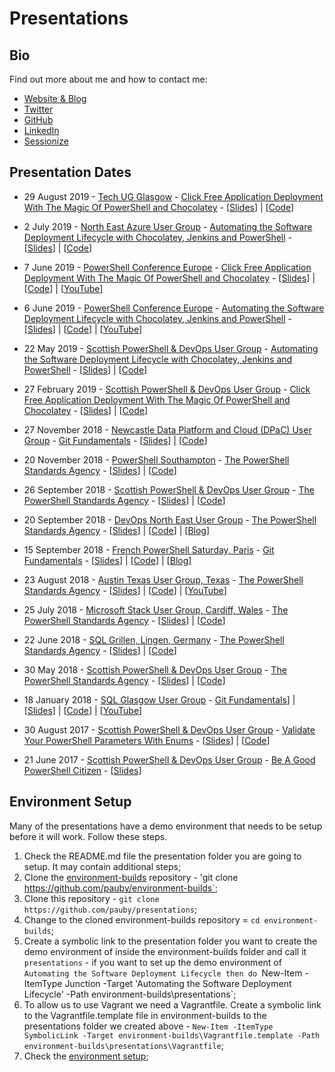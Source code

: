 # Presentations

## Bio

Find out more about me and how to contact me:

* [Website & Blog](https://blog.pauby.com)
* [Twitter](https://twitter.com/pauby)
* [GitHub](https://github.com/pauby)
* [LinkedIn](https://www.linkedin.com/in/paulbroadwith)
* [Sessionize](https://sessionize.com/pauby)

## Presentation Dates

* 29 August 2019 - [Tech UG Glasgow](https://techug.org.uk/wp-content/uploads/2018/06/Glasgow-Agenda-Aug-2019.pdf) - [Click Free Application Deployment With The Magic Of PowerShell and Chocolatey](https://github.com/pauby/presentations/tree/master/Click%20Free%20Application%20Deployment) - [[Slides](https://github.com/pauby/presentations/blob/master/Click%20Free%20Application%20Deployment/Click%20Free%20Application%20Deployment%20With%20The%20Magic%20Of%20PowerShell%20and%20Chocolatey%20-%2020190829%20-%20Tech%20UG%20Glasgow.pdf)] | [[Code](https://github.com/pauby/presentations/tree/master/Click%20Free%20Application%20Deployment)]

* 2 July 2019 - [North East Azure User Group](https://www.meetup.com/North-East-Azure-User-Group/events/261825832/) - [Automating the Software Deployment Lifecycle with Chocolatey, Jenkins and PowerShell](https://github.com/pauby/presentations/tree/master/Automating%20the%20Software%20Deployment%20Lifecycle%20with%20Azure) - [[Slides](https://github.com/pauby/presentations/blob/master/Automating%20the%20Software%20Deployment%20Lifecycle%20with%20Azure/Automating%20the%20Software%20Deployment%20Lifecycle%20with%20Chocolatey%2C%20Jenkins%20and%20PowerShell%20-%2020910702%20-%20North%20East%20Azure%20User%20Group.pdf)] | [[Code](https://github.com/pauby/presentations/tree/master/Automating%20the%20Software%20Deployment%20Lifecycle%20with%20Azure)]

* 7 June 2019 - [PowerShell Conference Europe](https://psconf.eu) - [Click Free Application Deployment With The Magic Of PowerShell and Chocolatey](https://github.com/pauby/presentations/tree/master/Click%20Free%20Application%20Deployment) - [[Slides](https://github.com/pauby/presentations/blob/master/Click%20Free%20Application%20Deployment/Click%20Free%20Application%20Deployment%20With%20The%20Magic%20Of%20PowerShell%20and%20Chocolatey%20-%2020190607%20-%20PS%20Conference%20EU.pdf)] | [[Code](https://github.com/pauby/presentations/tree/master/Click%20Free%20Application%20Deployment)] | [[YouTube](https://youtu.be/HAWRkWMnAus)]

* 6 June 2019 - [PowerShell Conference Europe](https://psconf.eu) - [Automating the Software Deployment Lifecycle with Chocolatey, Jenkins and PowerShell](https://github.com/pauby/presentations/tree/master/Automating%20the%20Software%20Deployment%20Lifecycle) - [[Slides](https://github.com/pauby/presentations/blob/master/Automating%20the%20Software%20Deployment%20Lifecycle/Automating%20the%20Software%20Deployment%20Lifecycle%20with%20Chocolatey%2C%20Jenkins%20and%20PowerShell%20-%2020190606%20-%20PS%20Conference%20EU.pdf)] | [[Code](https://github.com/pauby/presentations/tree/master/Automating%20the%20Software%20Deployment%20Lifecycle)] | [[YouTube](https://youtu.be/TvWl2VzGo5U)]

* 22 May 2019 - [Scottish PowerShell & DevOps User Group](https://www.meetup.com/Scottish-PowerShell-User-Group/events/260725089/) - [Automating the Software Deployment Lifecycle with Chocolatey, Jenkins and PowerShell](https://github.com/pauby/presentations/tree/master/Automating%20the%20Software%20Deployment%20Lifecycle) - [[Slides](https://github.com/pauby/presentations/blob/master/Automating%20the%20Software%20Deployment%20Lifecycle/Automating%20the%20Software%20Deployment%20Lifecycle%20with%20Chocolatey%2C%20Jenkins%20and%20PowerShell%20-%2020190522%20-%20ScotPSUG.pdf)] | [[Code](https://github.com/pauby/presentations/tree/master/Automating%20the%20Software%20Deployment%20Lifecycle)]

* 27 February 2019 - [Scottish PowerShell & DevOps User Group](https://www.meetup.com/Scottish-PowerShell-User-Group/events/258988136/) - [Click Free Application Deployment With The Magic Of PowerShell and Chocolatey](https://www.meetup.com/Scottish-PowerShell-User-Group/events/258988136/) - [[Slides](https://github.com/pauby/presentations/blob/master/Click%20Free%20Application%20Deployment/Click%20Free%20Application%20Deployment%20With%20The%20Magic%20Of%20PowerShell%20and%20Chocolatey%20-%2020190227%20-%20ScotPSUG.pdf)] | [[Code](https://github.com/pauby/presentations/tree/master/Click%20Free%20Application%20Deployment)]

* 27 November 2018 - [Newcastle Data Platform and Cloud (DPaC) User Group](https://www.meetup.com/Newcastle_DPaC/events/256028261/) - [Git Fundamentals](https://github.com/pauby/presentations/tree/master/Git%20Fundamentals) - [[Slides](https://github.com/pauby/presentations/blob/master/Git%20Fundamentals/Git%20Fundamentals%20-%2020181127%20-%20DPaC%20UG.pdf)] | [[Code](https://github.com/pauby/presentations/tree/master/Git%20Fundamentals)]

* 20 November 2018 - [PowerShell Southampton](https://www.meetup.com/PowerShell-Southampton/events/252872810/) - [The PowerShell Standards Agency](https://github.com/pauby/presentations/tree/master/The%20PowerShell%20Standards%20Agency) - [[Slides](https://github.com/pauby/presentations/blob/master/The%20PowerShell%20Standards%20Agency/PowerShell%20Standards%20Agency.pdf)] | [[Code](https://github.com/pauby/presentations/tree/master/The%20PowerShell%20Standards%20Agency)]

* 26 September 2018 - [Scottish PowerShell & DevOps User Group](https://www.meetup.com/Scottish-PowerShell-User-Group//post/september-2018-meetup/) - [The PowerShell Standards Agency](https://github.com/pauby/presentations/tree/master/The%20PowerShell%20Standards%20Agency) - [[Slides](https://github.com/pauby/presentations/blob/master/The%20PowerShell%20Standards%20Agency/PowerShell%20Standards%20Agency.pdf)] | [[Code](https://github.com/pauby/presentations/tree/master/The%20PowerShell%20Standards%20Agency)]

* 20 September 2018 - [DevOps North East User Group](https://www.meetup.com/DevOpsNorthEast/events/dljmmpyxmbbc/) - [The PowerShell Standards Agency](https://github.com/pauby/presentations/tree/master/The%20PowerShell%20Standards%20Agency) - [[Slides](https://github.com/pauby/presentations/blob/master/The%20PowerShell%20Standards%20Agency/PowerShell%20Standards%20Agency.pdf)] | [[Code](https://github.com/pauby/presentations/tree/master/The%20PowerShell%20Standards%20Agency)] | [[Blog](https://blog.pauby.com/post/speaking-devops-north-east/)]

* 15 September 2018 - [French PowerShell Saturday, Paris](https://www.meetup.com/FrenchPSUG/events/247765024/) - [Git Fundamentals](https://github.com/pauby/presentations/tree/master/Git%20Fundamentals) - [[Slides](https://github.com/pauby/presentations/blob/master/Git%20Fundamentals/Git%20Fundamentals%20-%2020190915%20-%20FrPSUG.pdf)] | [[Code](https://github.com/pauby/presentations/tree/master/Git%20Fundamentals)] | [[Blog](https://blog.pauby.com/post/speaking-french-powershell-saturday/)]

* 23 August 2018 - [Austin Texas User Group, Texas](https://www.meetup.com/AustinAUG/) - [The PowerShell Standards Agency](https://github.com/pauby/presentations/tree/master/The%20PowerShell%20Standards%20Agency) - [[Slides](https://github.com/pauby/presentations/blob/master/The%20PowerShell%20Standards%20Agency/PowerShell%20Standards%20Agency.pdf)] | [[Code](https://github.com/pauby/presentations/tree/master/The%20PowerShell%20Standards%20Agency)] | [[YouTube](https://www.youtube.com/watch?v=mIB_clNeR9A)]

* 25 July 2018 - [Microsoft Stack User Group, Cardiff, Wales](https://www.meetup.com/MSFT-Stack) - [The PowerShell Standards Agency](https://github.com/pauby/presentations/tree/master/The%20PowerShell%20Standards%20Agency) - [[Slides](https://github.com/pauby/presentations/blob/master/The%20PowerShell%20Standards%20Agency/PowerShell%20Standards%20Agency.pdf)] | [[Code](https://github.com/pauby/presentations/tree/master/The%20PowerShell%20Standards%20Agency)]

* 22 June 2018 - [SQL Grillen, Lingen, Germany](https://sqlgrillen.de/) - [The PowerShell Standards Agency](https://github.com/pauby/presentations/tree/master/The%20PowerShell%20Standards%20Agency) - [[Slides](https://github.com/pauby/presentations/blob/master/Git%20Fundamentals/Git%20Fundamentals%20-%20SQL%20Glasgow%20-%2020180118.pdf)] | [[Code](https://github.com/pauby/presentations/tree/master/The%20PowerShell%20Standards%20Agency)]

* 30 May 2018 - [Scottish PowerShell & DevOps User Group](https://www.meetup.com/Scottish-PowerShell-User-Group/events/249911185/) - [The PowerShell Standards Agency](https://github.com/pauby/presentations/tree/master/The%20PowerShell%20Standards%20Agency) - [[Slides](https://github.com/pauby/presentations/blob/master/The%20PowerShell%20Standards%20Agency/PowerShell%20Standards%20Agency.pdf)] | [[Code](https://github.com/pauby/presentations/tree/master/The%20PowerShell%20Standards%20Agency)]

* 18 January 2018 - [SQL Glasgow User Group](https://sqlglasgow.co.uk) - [Git Fundamentals](https://github.com/pauby/presentations/tree/master/Git%20Fundamentals)] | [[Slides](https://github.com/pauby/presentations/blob/master/Git%20Fundamentals/Git%20Fundamentals%20-%2020180118%20-%20SQL%20Glasgow.pdf)] | [[Code](https://github.com/pauby/presentations/tree/master/Git%20Fundamentals)] | [[YouTube](https://youtu.be/jeBjCC9AAM4 "Git Fundamentals by Paul Broadwith presented at the SQL Glasgow group on 18 January 2018")]

* 30 August 2017 - [Scottish PowerShell & DevOps User Group](https://www.meetup.com/Scottish-PowerShell-User-Group/ "Scottish PowerShell & DevOps User Group") - [Validate Your PowerShell Parameters With Enums](https://github.com/pauby/presentations/tree/master/Validate%20Your%20PowerShell%20Parameters%20With%20Enums) - [[Slides](https://github.com/pauby/presentations/blob/master/Validate%20Your%20PowerShell%20Parameters%20With%20Enums/Validate%20Your%20PowerShell%20Parameters%20With%20Enums%20-%2020170830%20-%20ScotPSUG.pdf)] | [[Code](https://github.com/pauby/presentations/tree/master/Validate%20Your%20PowerShell%20Parameters%20With%20Enums)]

* 21 June 2017 - [Scottish PowerShell & DevOps User Group](https://www.meetup.com/Scottish-PowerShell-User-Group/ "Scottish PowerShell & DevOps User Group") - [Be A Good PowerShell Citizen](https://github.com/pauby/presentations/tree/master/Be%20A%20Good%20PowerShell%20Citizen) - [[Slides](https://github.com/pauby/presentations/blob/master/Be%20A%20Good%20PowerShell%20Citizen/Be%20A%20Good%20PowerShell%20Citizen%20-%2020170621%20-%20ScotPSUG.pdf)]

## Environment Setup

Many of the presentations have a demo environment that needs to be setup before it will work. Follow these steps.

1. Check the README.md file the presentation folder you are going to setup. It may contain additional steps;
1. Clone the [environment-builds](https://github.com/pauby/environment-builds) repository - 'git clone https://github.com/pauby/environment-builds`;
1. Clone this repository - `git clone https://github.com/pauby/presentations`;
1. Change to the cloned environment-builds repository = `cd environment-builds`;
1. Create a symbolic link to the presentation folder you want to create the demo environment of inside the environment-builds folder and call it `presentations` - if you want to set up the demo environment of `Automating the Software Deployment Lifecycle then do `New-Item -ItemType Junction -Target 'Automating the Software Deployment Lifecycle' -Path environment-builds\presentations`;
1. To allow us to use Vagrant we need a Vagrantfile. Create a symbolic link to the Vagrantfile.template file in environment-builds to the presentations folder we created above - `New-Item -ItemType SymbolicLink -Target environment-builds\Vagrantfile.template -Path environment-builds\presentations\Vagrantfile`;
1. Check the [environment setup](https://github.com/pauby/environment-builds/blob/master/README.md#environment-setup);